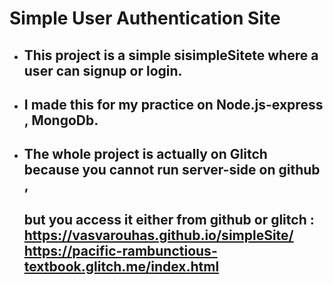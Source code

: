 # Simple User Authentication Site

- ## This project is a simple sisimpleSitete where a user can signup or login.
- ## I made this for my practice on Node.js-express , MongoDb.
- ## The whole project is actually on Glitch because you cannot run server-side on github ,
  ## but you access it either from github or glitch : https://vasvarouhas.github.io/simpleSite/  https://pacific-rambunctious-textbook.glitch.me/index.html

